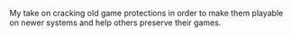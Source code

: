 My take on cracking old game protections in order to make them playable on newer systems and help others preserve their games.